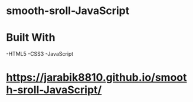 # smooth-sroll-JavaScript

# Built With

-HTML5
-CSS3
-JavaScript



# https://jarabik8810.github.io/smooth-sroll-JavaScript/
